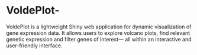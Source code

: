 # VoldePlot-
VoldePlot is a lightweight Shiny web application for dynamic visualization of gene expression data. It allows users to explore volcano plots, find relevant genetic expression and filter genes of interest— all within an interactive and user-friendly interface.
